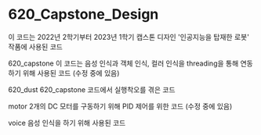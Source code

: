 # 620_Capstone_Design
이 코드는 2022년 2학기부터 2023년 1학기 캡스톤 디자인 '인공지능을 탑재한 로봇' 작품에 사용된 코드

620_capstone
이 코드는 음성 인식과 객체 인식, 컬러 인식을 threading을 통해 연동하기 위해 사용된 코드
(수정 중에 있음)

620_dust
620_capstone 코드에서 실행착오를 겪은 코드

motor
2개의 DC 모터를 구동하기 위해 PID 제어를 위한 코드
(수정 중에 있음)

voice
음성 인식을 하기 위해 사용된 코드
